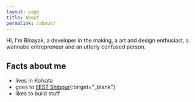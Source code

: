 ```yaml
---
layout: page
title: About
permalink: /about/
---
```


Hi, I'm Binayak, a developer in the making, a art and design enthusiast, a wannabe entrepreneur and an utterly confused person. 



## Facts about me ##
+ lives in Kolkata
+ goes to [IIEST Shibpur](https://en.wikipedia.org/wiki/Indian_Institute_of_Engineering_Science_and_Technology,_Shibpur){:target="_blank"}
+ likes to build stuff
